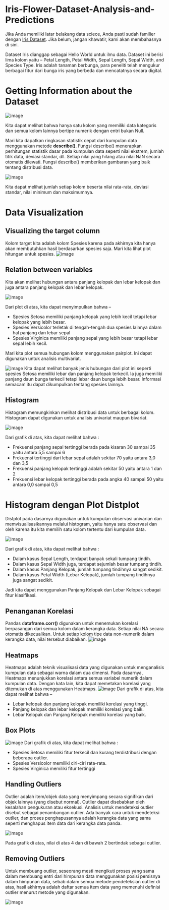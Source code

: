 # Iris-Flower-Dataset-Analysis-and-Predictions

Jika Anda memiliki latar belakang data sciece, Anda pasti sudah familier dengan [Iris Dataset](https://media.geeksforgeeks.org/wp-content/uploads/20240923162510/Iris.csv). Jika belum, jangan khawatir, kami akan membahasnya di sini.

Dataset Iris dianggap sebagai Hello World untuk ilmu data. Dataset ini berisi lima kolom yaitu – Petal Length, Petal Width, Sepal Length, Sepal Width, and Species Type. Iris adalah tanaman berbunga, para peneliti telah mengukur berbagai fitur dari bunga iris yang berbeda dan mencatatnya secara digital.

# Getting Information about the Dataset
![image](https://github.com/user-attachments/assets/3ac1809e-2d4d-43f9-9dc8-7dde2c5f67c5)

Kita dapat melihat bahwa hanya satu kolom yang memiliki data kategoris dan semua kolom lainnya bertipe numerik dengan entri bukan Null.

Mari kita dapatkan ringkasan statistik cepat dari kumpulan data menggunakan metode **describe()**. Fungsi describe() menerapkan perhitungan statistik dasar pada kumpulan data seperti nilai ekstrem, jumlah titik data, deviasi standar, dll. Setiap nilai yang hilang atau nilai NaN secara otomatis dilewati. Fungsi describe() memberikan gambaran yang baik tentang distribusi data.

![image](https://github.com/user-attachments/assets/744a511a-14d8-4d0f-b92c-103045f25694)

Kita dapat melihat jumlah setiap kolom beserta nilai rata-rata, deviasi standar, nilai minimum dan maksimumnya.

# Data Visualization

## Visualizing the target column
Kolom target kita adalah kolom Spesies karena pada akhirnya kita hanya akan membutuhkan hasil berdasarkan spesies saja. Mari kita lihat plot hitungan untuk spesies.
![image](https://github.com/user-attachments/assets/315379b2-fa2c-4e0a-9301-2eeea04ca464)

## Relation between variables
Kita akan melihat hubungan antara panjang kelopak dan lebar kelopak dan juga antara panjang kelopak dan lebar kelopak.

![image](https://github.com/user-attachments/assets/506341c8-3a56-4820-ad8e-a7fe8c4fea6c)

Dari plot di atas, kita dapat menyimpulkan bahwa – 

- Spesies Setosa memiliki panjang kelopak yang lebih kecil tetapi lebar kelopak yang lebih besar.
- Spesies Versicolor terletak di tengah-tengah dua spesies lainnya dalam hal panjang dan lebar sepal
- Spesies Virginica memiliki panjang sepal yang lebih besar tetapi lebar sepal lebih kecil.

Mari kita plot semua hubungan kolom menggunakan pairplot. Ini dapat digunakan untuk analisis multivariat.

![image](https://github.com/user-attachments/assets/9c15aa61-9255-46b0-9909-d618bb284240)
Kita dapat melihat banyak jenis hubungan dari plot ini seperti spesies Setosa memiliki lebar dan panjang kelopak terkecil. Ia juga memiliki panjang daun bunga terkecil tetapi lebar daun bunga lebih besar. Informasi semacam itu dapat dikumpulkan tentang spesies lainnya.

## Histogram
Histogram memungkinkan melihat distribusi data untuk berbagai kolom. Histogram dapat digunakan untuk analisis univariat maupun bivariat.

![image](https://github.com/user-attachments/assets/332559a3-20a4-4ac5-8d98-9451b3f3d2f0)

Dari grafik di atas, kita dapat melihat bahwa :
- Frekuensi panjang sepal tertinggi berada pada kisaran 30 sampai 35 yaitu antara 5,5 sampai 6
- Frekuensi tertinggi dari lebar sepal adalah sekitar 70 yaitu antara 3,0 dan 3,5
- Frekuensi panjang kelopak tertinggi adalah sekitar 50 yaitu antara 1 dan 2
- Frekuensi lebar kelopak tertinggi berada pada angka 40 sampai 50 yaitu antara 0,0 sampai 0,5
  
# Histogram dengan Plot Distplot
Distplot pada dasarnya digunakan untuk kumpulan observasi univarian dan memvisualisasikannya melalui histogram, yaitu hanya satu observasi dan oleh karena itu kita memilih satu kolom tertentu dari kumpulan data.

![image](https://github.com/user-attachments/assets/57b73858-1a26-4813-b219-f4165372983b)

Dari grafik di atas, kita dapat melihat bahwa :

- Dalam kasus Sepal Length, terdapat banyak sekali tumpang tindih.
- Dalam kasus Sepal Width juga, terdapat sejumlah besar tumpang tindih.
- Dalam kasus Panjang Kelopak, jumlah tumpang tindihnya sangat sedikit.
- Dalam kasus Petal Width (Lebar Kelopak), jumlah tumpang tindihnya juga sangat sedikit.

Jadi kita dapat menggunakan Panjang Kelopak dan Lebar Kelopak sebagai fitur klasifikasi.

## Penanganan Korelasi
Pandas d**ataframe.corr()** digunakan untuk menemukan korelasi berpasangan dari semua kolom dalam kerangka data. Setiap nilai NA secara otomatis dikecualikan. Untuk setiap kolom tipe data non-numerik dalam kerangka data, nilai tersebut diabaikan.
![image](https://github.com/user-attachments/assets/70104315-5f59-4f0f-b7bc-273d157a39a5)

## Heatmaps
Heatmaps adalah teknik visualisasi data yang digunakan untuk menganalisis kumpulan data sebagai warna dalam dua dimensi. Pada dasarnya, Heatmaps menunjukkan korelasi antara semua variabel numerik dalam kumpulan data. Dengan kata lain, kita dapat memetakan korelasi yang ditemukan di atas menggunakan Heatmaps.
![image](https://github.com/user-attachments/assets/c9ffbe01-37c8-4bd9-bb4c-1c5a921dc454)
Dari grafik di atas, kita dapat melihat bahwa –

- Lebar kelopak dan panjang kelopak memiliki korelasi yang tinggi. 
- Panjang kelopak dan lebar kelopak memiliki korelasi yang baik.
- Lebar Kelopak dan Panjang Kelopak memiliki korelasi yang baik.

## Box Plots
![image](https://github.com/user-attachments/assets/75f15ff7-1d21-403a-94d2-8e659f39cde5)
Dari grafik di atas, kita dapat melihat bahwa :

- Spesies Setosa memiliki fitur terkecil dan kurang terdistribusi dengan beberapa outlier.
- Spesies Versicolor memiliki ciri-ciri rata-rata.
- Spesies Virginica memiliki fitur tertinggi

## Handling Outliers
Outlier adalah item/objek data yang menyimpang secara signifikan dari objek lainnya (yang disebut normal). Outlier dapat disebabkan oleh kesalahan pengukuran atau eksekusi. Analisis untuk mendeteksi outlier disebut sebagai penambangan outlier. Ada banyak cara untuk mendeteksi outlier, dan proses penghapusannya adalah kerangka data yang sama seperti menghapus item data dari kerangka data panda.

![image](https://github.com/user-attachments/assets/6d722233-b524-4528-b874-7c644aaf2627)

Pada grafik di atas, nilai di atas 4 dan di bawah 2 bertindak sebagai outlier.

## Removing Outliers
Untuk membuang outlier, seseorang mesti mengikuti proses yang sama dalam membuang entri dari himpunan data menggunakan posisi persisnya dalam himpunan data, sebab dalam semua metode pendeteksian outlier di atas, hasil akhirnya adalah daftar semua item data yang memenuhi definisi outlier menurut metode yang digunakan.

![image](https://github.com/user-attachments/assets/23a73201-0ca6-4248-b9ab-78b13096dcd8)









